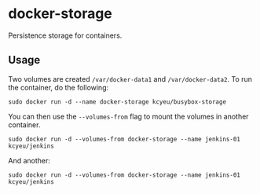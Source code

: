 # docker-storage

Persistence storage for containers.

## Usage

Two volumes are created `/var/docker-data1` and `/var/docker-data2`. To run the container, do the following:

```
sudo docker run -d --name docker-storage kcyeu/busybox-storage
```

You can then use the `--volumes-from` flag to mount the volumes in another container.

```
sudo docker run -d --volumes-from docker-storage --name jenkins-01 kcyeu/jenkins
```

And another:

```
sudo docker run -d --volumes-from docker-storage --name jenkins-01 kcyeu/jenkins
```

